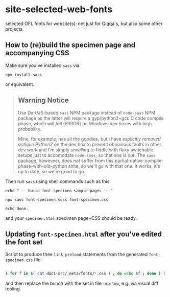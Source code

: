 # site-selected-web-fonts

selected OFL fonts for website(s): not just for Qiqqa's, but also some other projects.


## How to (re)build the specimen page and accompanying CSS

Make sure you've installed `sass` via

```
npm install sass
```

or equivalent. 

> ## Warning Notice
>
> Use Dart/JS-based `sass` NPM package instead of `node-sass` NPM package as the latter will require a gyp/python2+gcc C code compile phase, which will *fail* (ERROR) on Windows dev boxes with high probability.
> 
> Mine, for example, has all the goodies, but I have *explicitly removed antique Python2* on the dev box to prevent obnoxious faults in other dev work and I'm simply *unwilling* to fiddle with flaky switchable setups just to accomodate `node-sass`, so that one is *out*. The `sass` package, howeveer, does *not* suffer from this partial-native-compile-phase-with-old-python shite, so we'll go with that one. It works, it's up to date, so we're good to go.
> 

Then run `sass` using shell commands such as this

```
echo "--- build font specimen sample pages ---"

npx sass font-specimen.scss font-specimen.css

echo done.
```

and your `specimen.html` specimen page+CSS should be ready.

## Updating `font-specimen.html` after you've edited the font set

Script to produce thee `link preload` statements from the generated `font-specimen.css` file:

```sh

( for f in $( cat docs-src/_meta/fonts/*.css ) ; do echo $f ; done ) | grep 'url' | sed -e 's/url(\([^)]*\)).*$/<link rel="preload" href=\1 as="font" >/' > tmp.tmp

```

and then replace the bunch with the set in file `tmp.tmp`, e.g. via visual diff tooling.

